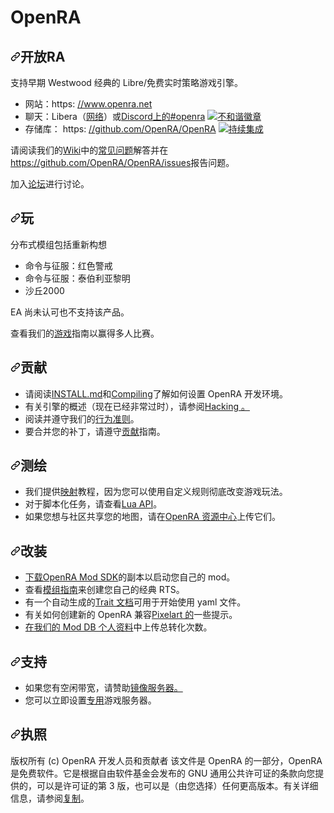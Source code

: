 # OpenRA

<div class="Box-sc-g0xbh4-0 bJMeLZ js-snippet-clipboard-copy-unpositioned" data-hpc="true"><article class="markdown-body entry-content container-lg" itemprop="text"><h1 tabindex="-1" dir="auto"><a id="user-content-openra" class="anchor" aria-hidden="true" tabindex="-1" href="#openra"><svg class="octicon octicon-link" viewBox="0 0 16 16" version="1.1" width="16" height="16" aria-hidden="true"><path d="m7.775 3.275 1.25-1.25a3.5 3.5 0 1 1 4.95 4.95l-2.5 2.5a3.5 3.5 0 0 1-4.95 0 .751.751 0 0 1 .018-1.042.751.751 0 0 1 1.042-.018 1.998 1.998 0 0 0 2.83 0l2.5-2.5a2.002 2.002 0 0 0-2.83-2.83l-1.25 1.25a.751.751 0 0 1-1.042-.018.751.751 0 0 1-.018-1.042Zm-4.69 9.64a1.998 1.998 0 0 0 2.83 0l1.25-1.25a.751.751 0 0 1 1.042.018.751.751 0 0 1 .018 1.042l-1.25 1.25a3.5 3.5 0 1 1-4.95-4.95l2.5-2.5a3.5 3.5 0 0 1 4.95 0 .751.751 0 0 1-.018 1.042.751.751 0 0 1-1.042.018 1.998 1.998 0 0 0-2.83 0l-2.5 2.5a1.998 1.998 0 0 0 0 2.83Z"></path></svg></a><font style="vertical-align: inherit;"><font style="vertical-align: inherit;">开放RA</font></font></h1>
<p dir="auto"><font style="vertical-align: inherit;"><font style="vertical-align: inherit;">支持早期 Westwood 经典的 Libre/免费实时策略游戏引擎。</font></font></p>
<ul dir="auto">
<li><font style="vertical-align: inherit;"><font style="vertical-align: inherit;">网站：https: </font></font><a href="https://www.openra.net" rel="nofollow"><font style="vertical-align: inherit;"><font style="vertical-align: inherit;">//www.openra.net</font></font></a></li>
<li><font style="vertical-align: inherit;"><font style="vertical-align: inherit;">聊天：Libera（</font></font><a href="https://web.libera.chat/#openra" rel="nofollow"><font style="vertical-align: inherit;"><font style="vertical-align: inherit;">网络</font></font></a><font style="vertical-align: inherit;"><font style="vertical-align: inherit;">）或</font></font><a href="https://discord.openra.net" rel="nofollow"><font style="vertical-align: inherit;"><font style="vertical-align: inherit;">Discord上的#openra</font></font></a> <a target="_blank" rel="noopener noreferrer nofollow" href="https://camo.githubusercontent.com/d5eadc85bffba53f50861f08fad9dffbc3c3df86c54ff9b8d38c93ba69407720/68747470733a2f2f646973636f72646170702e636f6d2f6170692f6775696c64732f3135333634393237393736323639343134342f7769646765742e706e67"><img src="https://camo.githubusercontent.com/d5eadc85bffba53f50861f08fad9dffbc3c3df86c54ff9b8d38c93ba69407720/68747470733a2f2f646973636f72646170702e636f6d2f6170692f6775696c64732f3135333634393237393736323639343134342f7769646765742e706e67" alt="不和谐徽章" data-canonical-src="https://discordapp.com/api/guilds/153649279762694144/widget.png" style="max-width: 100%;"></a></li>
<li><font style="vertical-align: inherit;"><font style="vertical-align: inherit;">存储库： https: </font></font><a href="https://github.com/OpenRA/OpenRA"><font style="vertical-align: inherit;"><font style="vertical-align: inherit;">//github.com/OpenRA/OpenRA</font></font></a> <a target="_blank" rel="noopener noreferrer" href="https://github.com/OpenRA/OpenRA/workflows/Continuous%20Integration/badge.svg"><img src="https://github.com/OpenRA/OpenRA/workflows/Continuous%20Integration/badge.svg" alt="持续集成" style="max-width: 100%;"></a></li>
</ul>
<p dir="auto"><font style="vertical-align: inherit;"><font style="vertical-align: inherit;">请阅读我们的</font><a href="https://github.com/OpenRA/OpenRA/wiki"><font style="vertical-align: inherit;">Wiki</font></a><font style="vertical-align: inherit;">中的</font></font><a href="https://github.com/OpenRA/OpenRA/wiki/FAQ"><font style="vertical-align: inherit;"><font style="vertical-align: inherit;">常见问题</font></font></a><font style="vertical-align: inherit;"><font style="vertical-align: inherit;">解答并在</font><a href="https://github.com/OpenRA/OpenRA/issues"><font style="vertical-align: inherit;">https://github.com/OpenRA/OpenRA/issues</font></a><font style="vertical-align: inherit;">报告问题。</font></font><a href="https://github.com/OpenRA/OpenRA/wiki"><font style="vertical-align: inherit;"></font></a><font style="vertical-align: inherit;"></font><a href="https://github.com/OpenRA/OpenRA/issues"><font style="vertical-align: inherit;"></font></a><font style="vertical-align: inherit;"></font></p>
<p dir="auto"><font style="vertical-align: inherit;"><font style="vertical-align: inherit;">加入</font></font><a href="https://forum.openra.net/" rel="nofollow"><font style="vertical-align: inherit;"><font style="vertical-align: inherit;">论坛</font></font></a><font style="vertical-align: inherit;"><font style="vertical-align: inherit;">进行讨论。</font></font></p>
<h2 tabindex="-1" dir="auto"><a id="user-content-play" class="anchor" aria-hidden="true" tabindex="-1" href="#play"><svg class="octicon octicon-link" viewBox="0 0 16 16" version="1.1" width="16" height="16" aria-hidden="true"><path d="m7.775 3.275 1.25-1.25a3.5 3.5 0 1 1 4.95 4.95l-2.5 2.5a3.5 3.5 0 0 1-4.95 0 .751.751 0 0 1 .018-1.042.751.751 0 0 1 1.042-.018 1.998 1.998 0 0 0 2.83 0l2.5-2.5a2.002 2.002 0 0 0-2.83-2.83l-1.25 1.25a.751.751 0 0 1-1.042-.018.751.751 0 0 1-.018-1.042Zm-4.69 9.64a1.998 1.998 0 0 0 2.83 0l1.25-1.25a.751.751 0 0 1 1.042.018.751.751 0 0 1 .018 1.042l-1.25 1.25a3.5 3.5 0 1 1-4.95-4.95l2.5-2.5a3.5 3.5 0 0 1 4.95 0 .751.751 0 0 1-.018 1.042.751.751 0 0 1-1.042.018 1.998 1.998 0 0 0-2.83 0l-2.5 2.5a1.998 1.998 0 0 0 0 2.83Z"></path></svg></a><font style="vertical-align: inherit;"><font style="vertical-align: inherit;">玩</font></font></h2>
<p dir="auto"><font style="vertical-align: inherit;"><font style="vertical-align: inherit;">分布式模组包括重新构想</font></font></p>
<ul dir="auto">
<li><font style="vertical-align: inherit;"><font style="vertical-align: inherit;">命令与征服：红色警戒</font></font></li>
<li><font style="vertical-align: inherit;"><font style="vertical-align: inherit;">命令与征服：泰伯利亚黎明</font></font></li>
<li><font style="vertical-align: inherit;"><font style="vertical-align: inherit;">沙丘2000</font></font></li>
</ul>
<p dir="auto"><font style="vertical-align: inherit;"><font style="vertical-align: inherit;">EA 尚未认可也不支持该产品。</font></font></p>
<p dir="auto"><font style="vertical-align: inherit;"><font style="vertical-align: inherit;">查看我们的</font></font><a href="https://github.com/OpenRA/OpenRA/wiki/Playing-the-game"><font style="vertical-align: inherit;"><font style="vertical-align: inherit;">游戏</font></font></a><font style="vertical-align: inherit;"><font style="vertical-align: inherit;">指南以赢得多人比赛。</font></font></p>
<h2 tabindex="-1" dir="auto"><a id="user-content-contribute" class="anchor" aria-hidden="true" tabindex="-1" href="#contribute"><svg class="octicon octicon-link" viewBox="0 0 16 16" version="1.1" width="16" height="16" aria-hidden="true"><path d="m7.775 3.275 1.25-1.25a3.5 3.5 0 1 1 4.95 4.95l-2.5 2.5a3.5 3.5 0 0 1-4.95 0 .751.751 0 0 1 .018-1.042.751.751 0 0 1 1.042-.018 1.998 1.998 0 0 0 2.83 0l2.5-2.5a2.002 2.002 0 0 0-2.83-2.83l-1.25 1.25a.751.751 0 0 1-1.042-.018.751.751 0 0 1-.018-1.042Zm-4.69 9.64a1.998 1.998 0 0 0 2.83 0l1.25-1.25a.751.751 0 0 1 1.042.018.751.751 0 0 1 .018 1.042l-1.25 1.25a3.5 3.5 0 1 1-4.95-4.95l2.5-2.5a3.5 3.5 0 0 1 4.95 0 .751.751 0 0 1-.018 1.042.751.751 0 0 1-1.042.018 1.998 1.998 0 0 0-2.83 0l-2.5 2.5a1.998 1.998 0 0 0 0 2.83Z"></path></svg></a><font style="vertical-align: inherit;"><font style="vertical-align: inherit;">贡献</font></font></h2>
<ul dir="auto">
<li><font style="vertical-align: inherit;"><font style="vertical-align: inherit;">请阅读</font></font><a href="https://github.com/OpenRA/OpenRA/blob/bleed/INSTALL.md"><font style="vertical-align: inherit;"><font style="vertical-align: inherit;">INSTALL.md</font></font></a><font style="vertical-align: inherit;"><font style="vertical-align: inherit;">和</font></font><a href="https://github.com/OpenRA/OpenRA/wiki/Compiling"><font style="vertical-align: inherit;"><font style="vertical-align: inherit;">Compiling</font></font></a><font style="vertical-align: inherit;"><font style="vertical-align: inherit;">了解如何设置 OpenRA 开发环境。</font></font></li>
<li><font style="vertical-align: inherit;"><font style="vertical-align: inherit;">有关引擎的概述（现在已经非常过时），</font><font style="vertical-align: inherit;">请参阅</font></font><a href="https://github.com/OpenRA/OpenRA/wiki/Hacking"><font style="vertical-align: inherit;"><font style="vertical-align: inherit;">Hacking 。</font></font></a><font style="vertical-align: inherit;"></font></li>
<li><font style="vertical-align: inherit;"><font style="vertical-align: inherit;">阅读并遵守我们的</font></font><a href="https://github.com/OpenRA/OpenRA/blob/bleed/CODE_OF_CONDUCT.md"><font style="vertical-align: inherit;"><font style="vertical-align: inherit;">行为准则</font></font></a><font style="vertical-align: inherit;"><font style="vertical-align: inherit;">。</font></font></li>
<li><font style="vertical-align: inherit;"><font style="vertical-align: inherit;">要合并您的补丁，请遵守</font></font><a href="https://github.com/OpenRA/OpenRA/blob/bleed/CONTRIBUTING.md"><font style="vertical-align: inherit;"><font style="vertical-align: inherit;">贡献</font></font></a><font style="vertical-align: inherit;"><font style="vertical-align: inherit;">指南。</font></font></li>
</ul>
<h2 tabindex="-1" dir="auto"><a id="user-content-mapping" class="anchor" aria-hidden="true" tabindex="-1" href="#mapping"><svg class="octicon octicon-link" viewBox="0 0 16 16" version="1.1" width="16" height="16" aria-hidden="true"><path d="m7.775 3.275 1.25-1.25a3.5 3.5 0 1 1 4.95 4.95l-2.5 2.5a3.5 3.5 0 0 1-4.95 0 .751.751 0 0 1 .018-1.042.751.751 0 0 1 1.042-.018 1.998 1.998 0 0 0 2.83 0l2.5-2.5a2.002 2.002 0 0 0-2.83-2.83l-1.25 1.25a.751.751 0 0 1-1.042-.018.751.751 0 0 1-.018-1.042Zm-4.69 9.64a1.998 1.998 0 0 0 2.83 0l1.25-1.25a.751.751 0 0 1 1.042.018.751.751 0 0 1 .018 1.042l-1.25 1.25a3.5 3.5 0 1 1-4.95-4.95l2.5-2.5a3.5 3.5 0 0 1 4.95 0 .751.751 0 0 1-.018 1.042.751.751 0 0 1-1.042.018 1.998 1.998 0 0 0-2.83 0l-2.5 2.5a1.998 1.998 0 0 0 0 2.83Z"></path></svg></a><font style="vertical-align: inherit;"><font style="vertical-align: inherit;">测绘</font></font></h2>
<ul dir="auto">
<li><font style="vertical-align: inherit;"><font style="vertical-align: inherit;">我们提供</font></font><a href="https://github.com/OpenRA/OpenRA/wiki/Mapping"><font style="vertical-align: inherit;"><font style="vertical-align: inherit;">映射</font></font></a><font style="vertical-align: inherit;"><font style="vertical-align: inherit;">教程，因为您可以使用自定义规则彻底改变游戏玩法。</font></font></li>
<li><font style="vertical-align: inherit;"><font style="vertical-align: inherit;">对于脚本化任务，请查看</font></font><a href="https://docs.openra.net/en/latest/release/lua/" rel="nofollow"><font style="vertical-align: inherit;"><font style="vertical-align: inherit;">Lua API</font></font></a><font style="vertical-align: inherit;"><font style="vertical-align: inherit;">。</font></font></li>
<li><font style="vertical-align: inherit;"><font style="vertical-align: inherit;">如果您想与社区共享您的地图，请在</font></font><a href="https://resource.openra.net" rel="nofollow"><font style="vertical-align: inherit;"><font style="vertical-align: inherit;">OpenRA 资源中心</font></font></a><font style="vertical-align: inherit;"><font style="vertical-align: inherit;">上传它们。</font></font></li>
</ul>
<h2 tabindex="-1" dir="auto"><a id="user-content-modding" class="anchor" aria-hidden="true" tabindex="-1" href="#modding"><svg class="octicon octicon-link" viewBox="0 0 16 16" version="1.1" width="16" height="16" aria-hidden="true"><path d="m7.775 3.275 1.25-1.25a3.5 3.5 0 1 1 4.95 4.95l-2.5 2.5a3.5 3.5 0 0 1-4.95 0 .751.751 0 0 1 .018-1.042.751.751 0 0 1 1.042-.018 1.998 1.998 0 0 0 2.83 0l2.5-2.5a2.002 2.002 0 0 0-2.83-2.83l-1.25 1.25a.751.751 0 0 1-1.042-.018.751.751 0 0 1-.018-1.042Zm-4.69 9.64a1.998 1.998 0 0 0 2.83 0l1.25-1.25a.751.751 0 0 1 1.042.018.751.751 0 0 1 .018 1.042l-1.25 1.25a3.5 3.5 0 1 1-4.95-4.95l2.5-2.5a3.5 3.5 0 0 1 4.95 0 .751.751 0 0 1-.018 1.042.751.751 0 0 1-1.042.018 1.998 1.998 0 0 0-2.83 0l-2.5 2.5a1.998 1.998 0 0 0 0 2.83Z"></path></svg></a><font style="vertical-align: inherit;"><font style="vertical-align: inherit;">改装</font></font></h2>
<ul dir="auto">
<li><font style="vertical-align: inherit;"></font><a href="https://github.com/OpenRA/OpenRAModSDK"><font style="vertical-align: inherit;"><font style="vertical-align: inherit;">下载OpenRA Mod SDK</font></font></a><font style="vertical-align: inherit;"><font style="vertical-align: inherit;">的副本</font><font style="vertical-align: inherit;">以启动您自己的 mod。</font></font></li>
<li><font style="vertical-align: inherit;"><font style="vertical-align: inherit;">查看</font></font><a href="https://github.com/OpenRA/OpenRA/wiki/Modding-Guide"><font style="vertical-align: inherit;"><font style="vertical-align: inherit;">模组指南</font></font></a><font style="vertical-align: inherit;"><font style="vertical-align: inherit;">来创建您自己的经典 RTS。</font></font></li>
<li><font style="vertical-align: inherit;"><font style="vertical-align: inherit;">有一个自动生成的</font></font><a href="https://docs.openra.net/en/latest/release/traits/" rel="nofollow"><font style="vertical-align: inherit;"><font style="vertical-align: inherit;">Trait 文档</font></font></a><font style="vertical-align: inherit;"><font style="vertical-align: inherit;">可用于开始使用 yaml 文件。</font></font></li>
<li><font style="vertical-align: inherit;"><font style="vertical-align: inherit;">有关如何创建新的 OpenRA 兼容</font></font><a href="https://github.com/OpenRA/OpenRA/wiki/Pixelart"><font style="vertical-align: inherit;"><font style="vertical-align: inherit;">Pixelart 的</font></font></a><font style="vertical-align: inherit;"><font style="vertical-align: inherit;">一些提示。</font></font></li>
<li><font style="vertical-align: inherit;"></font><a href="https://www.moddb.com/games/openra/mods" rel="nofollow"><font style="vertical-align: inherit;"><font style="vertical-align: inherit;">在我们的 Mod DB 个人资料</font></font></a><font style="vertical-align: inherit;"><font style="vertical-align: inherit;">中上传总转化次数</font><font style="vertical-align: inherit;">。</font></font></li>
</ul>
<h2 tabindex="-1" dir="auto"><a id="user-content-support" class="anchor" aria-hidden="true" tabindex="-1" href="#support"><svg class="octicon octicon-link" viewBox="0 0 16 16" version="1.1" width="16" height="16" aria-hidden="true"><path d="m7.775 3.275 1.25-1.25a3.5 3.5 0 1 1 4.95 4.95l-2.5 2.5a3.5 3.5 0 0 1-4.95 0 .751.751 0 0 1 .018-1.042.751.751 0 0 1 1.042-.018 1.998 1.998 0 0 0 2.83 0l2.5-2.5a2.002 2.002 0 0 0-2.83-2.83l-1.25 1.25a.751.751 0 0 1-1.042-.018.751.751 0 0 1-.018-1.042Zm-4.69 9.64a1.998 1.998 0 0 0 2.83 0l1.25-1.25a.751.751 0 0 1 1.042.018.751.751 0 0 1 .018 1.042l-1.25 1.25a3.5 3.5 0 1 1-4.95-4.95l2.5-2.5a3.5 3.5 0 0 1 4.95 0 .751.751 0 0 1-.018 1.042.751.751 0 0 1-1.042.018 1.998 1.998 0 0 0-2.83 0l-2.5 2.5a1.998 1.998 0 0 0 0 2.83Z"></path></svg></a><font style="vertical-align: inherit;"><font style="vertical-align: inherit;">支持</font></font></h2>
<ul dir="auto">
<li><font style="vertical-align: inherit;"><font style="vertical-align: inherit;">如果您有空闲带宽，</font><font style="vertical-align: inherit;">请赞助</font></font><a href="https://github.com/OpenRA/OpenRAWebsiteV3/tree/master/packages"><font style="vertical-align: inherit;"><font style="vertical-align: inherit;">镜像服务器。</font></font></a><font style="vertical-align: inherit;"></font></li>
<li><font style="vertical-align: inherit;"><font style="vertical-align: inherit;">您可以立即设置</font></font><a href="https://github.com/OpenRA/OpenRA/wiki/Dedicated-Server"><font style="vertical-align: inherit;"><font style="vertical-align: inherit;">专用</font></font></a><font style="vertical-align: inherit;"><font style="vertical-align: inherit;">游戏服务器。</font></font></li>
</ul>
<h2 tabindex="-1" dir="auto"><a id="user-content-license" class="anchor" aria-hidden="true" tabindex="-1" href="#license"><svg class="octicon octicon-link" viewBox="0 0 16 16" version="1.1" width="16" height="16" aria-hidden="true"><path d="m7.775 3.275 1.25-1.25a3.5 3.5 0 1 1 4.95 4.95l-2.5 2.5a3.5 3.5 0 0 1-4.95 0 .751.751 0 0 1 .018-1.042.751.751 0 0 1 1.042-.018 1.998 1.998 0 0 0 2.83 0l2.5-2.5a2.002 2.002 0 0 0-2.83-2.83l-1.25 1.25a.751.751 0 0 1-1.042-.018.751.751 0 0 1-.018-1.042Zm-4.69 9.64a1.998 1.998 0 0 0 2.83 0l1.25-1.25a.751.751 0 0 1 1.042.018.751.751 0 0 1 .018 1.042l-1.25 1.25a3.5 3.5 0 1 1-4.95-4.95l2.5-2.5a3.5 3.5 0 0 1 4.95 0 .751.751 0 0 1-.018 1.042.751.751 0 0 1-1.042.018 1.998 1.998 0 0 0-2.83 0l-2.5 2.5a1.998 1.998 0 0 0 0 2.83Z"></path></svg></a><font style="vertical-align: inherit;"><font style="vertical-align: inherit;">执照</font></font></h2>
<p dir="auto"><font style="vertical-align: inherit;"><font style="vertical-align: inherit;">版权所有 (c) OpenRA 开发人员和贡献者 该文件是 OpenRA 的一部分，OpenRA 是免费软件。它是根据自由软件基金会发布的 GNU 通用公共许可证的条款向您提供的，可以是许可证的第 3 版，也可以是（由您选择）任何更高版本。有关详细信息，请参阅</font></font><a href="https://github.com/OpenRA/OpenRA/blob/bleed/COPYING"><font style="vertical-align: inherit;"><font style="vertical-align: inherit;">复制</font></font></a><font style="vertical-align: inherit;"><font style="vertical-align: inherit;">。</font></font></p>
</article></div>

